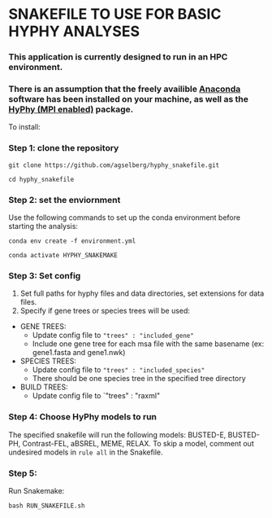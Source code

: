 # SNAKEFILE TO USE FOR BASIC HYPHY ANALYSES

### This application is currently designed to run in an HPC environment.
### There is an assumption that the freely availible [Anaconda](https://anaconda.org/) software has been installed on your machine, as well as the [HyPhy (MPI enabled)](https://github.com/veg/hyphy) package.

To install: 

### Step 1: clone the repository
`git clone https://github.com/agselberg/hyphy_snakefile.git`

`cd hyphy_snakefile`

### Step 2: set the enviornment 
Use the following commands to set up the conda environment before starting the analysis:

`conda env create -f environment.yml`

`conda activate HYPHY_SNAKEMAKE`

### Step 3: Set config 
1. Set full paths for hyphy files and data directories, set extensions for data files.
2. Specify if gene trees or species trees will be used:
- GENE TREES:
	- Update config file to `"trees" : "included_gene"`
	- Include one gene tree for each msa file with the same basename (ex: gene1.fasta and gene1.nwk)
- SPECIES TREES:
	- Update config file to `"trees" : "included_species"`
	- There should be one species tree in the specified tree directory
- BUILD TREES:
	- Update config file to `"trees" : "raxml"

### Step 4: Choose HyPhy models to run
The specified snakefile will run the following models: BUSTED-E, BUSTED-PH, Contrast-FEL, aBSREL, MEME, RELAX. To skip a model, comment out undesired models in `rule all` in the Snakefile. 

### Step 5: 
Run Snakemake:

`bash RUN_SNAKEFILE.sh`
